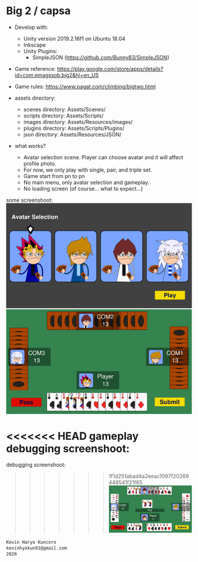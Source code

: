 # Big 2 / capsa
  - Develop with:
    - Unity version 2019.2.16f1 on Ubuntu 18.04
    - Inkscape
    - Unity Plugins:
      -	SimpleJSON (https://github.com/Bunny83/SimpleJSON)

  - Game reference: https://play.google.com/store/apps/details?id=com.emagssob.big2&hl=en_US

  - Game rules: https://www.pagat.com/climbing/bigtwo.html
    
  - assets directory:
    - scenes directory: Assets/Scenes/
    - scripts directory: Assets/Scripts/
    - images directory: Assets/Resources/images/
    - plugins directory: Assets/Scripts/Plugins/
    - json directory: Assets/Resources/JSON/
    
  - what works?
    - Avatar selection scene. Player can choose avatar and it will affect profile photo.
    - For now, we only play with single, pair, and triple set.
    - Game start from pn to pn
    - No main menu, only avatar selection and gameplay.
    - No loading screen (of course... what to expect...)

some screenshoot: </br>
![Alt text](Screenshoot/avatarselection.png?raw=true "avatar selection screen")
![Alt text](Screenshoot/gameplay.png?raw=true "game play screen")

<<<<<<< HEAD
gameplay debugging screenshoot: </br>
=======
debugging screenshoot: </br>
>>>>>>> 1f1d251abad4a2eeac1097f20269448541f21f65
![Alt text](Screenshoot/gameplay2.png?raw=true "debugging game play screen")

``` 
Kevin Haryo Kuncoro
kevinhyokun91@gmail.com
2020 
```
